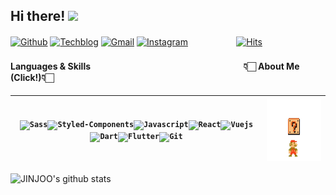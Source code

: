 

## Hi there! <img src="https://raw.githubusercontent.com/MartinHeinz/MartinHeinz/master/wave.gif" width="30px">

[![Github](http://img.shields.io/badge/-Github-black?style=flat-square&logo=github&link=https://github.com/chajinjoo)](https://github.com/chajinjoo)     [![Techblog](http://img.shields.io/badge/-Tech%20blog-2CA5E0?style=flat-square&logo=Bloglovin&logoColor=white&link=https://chajinjoo.netlify.app/)](https://chajinjoo.netlify.app/)     [![Gmail](https://img.shields.io/badge/Gmail-d14836?style=flat-square&logo=Gmail&logoColor=white&link=mailto:chajanee@gmail.com)](mailto:chajanee@gmail.com)     [![Instagram](http://img.shields.io/badge/Instagram-e4405f?style=flat-square&logo=instagram&logoColor=white&link=https://www.instagram.com/jinjoo__dev/)](https://www.instagram.com/jinjoo__dev/)ㅤㅤㅤㅤㅤㅤ[![Hits](https://hits.seeyoufarm.com/api/count/incr/badge.svg?url=https%3A%2F%2Fgithub.com%2Fgjbae1212%2Fhit-counter)](https://hits.seeyoufarm.com)

#### Languages & Skillsㅤㅤㅤㅤㅤㅤㅤㅤㅤㅤㅤㅤㅤㅤㅤㅤㅤㅤㅤ👇🏻 About Me (Click!)👇🏻

<code><img alt="Sass" src="https://user-images.githubusercontent.com/26512984/88482103-2754bf00-cf9a-11ea-9e2f-075735d3db3c.jpg" width="32"></code><code><img alt="Styled-Components" src="https://user-images.githubusercontent.com/55340876/89944325-926ce980-dc5a-11ea-9209-cc43422964c7.png" width="32"></code><code><img alt="Javascript" src="https://user-images.githubusercontent.com/26512984/88481835-aba64280-cf98-11ea-80a7-c6c5ae3a1235.jpg" width="32"></code><code><img alt="React" src="https://user-images.githubusercontent.com/26512984/88481963-5d457380-cf99-11ea-8c02-c1b4586cb7ca.jpg" width="32"></code><code><img alt="Vuejs" src="https://user-images.githubusercontent.com/26512984/88481837-ac3ed900-cf98-11ea-8a23-b53146870c81.jpg" width="32"></code><code><img alt="Dart" src="https://user-images.githubusercontent.com/55340876/89944464-d65fee80-dc5a-11ea-8720-9fa57a9df1c1.png" width="32"></code><code><img alt="Flutter" src="https://user-images.githubusercontent.com/55340876/89944751-4bcbbf00-dc5b-11ea-8271-d446e58191ce.png" width="32"></code><code><img alt="Git" src="https://user-images.githubusercontent.com/26512984/88481839-ad700600-cf98-11ea-8168-e795e299b730.png" width="32"></code>  | <a href="https://chajinjoo.netlify.app/about"><div><img height="100" src="https://github.com/harshalrj25/MasterAssetsRepo/blob/master/mario.gif"></a></div>  |
| ------------- | ------------- |




![JINJOO's github stats](https://github-readme-stats.vercel.app/api?username=chajinjoo&show_icons=true)








